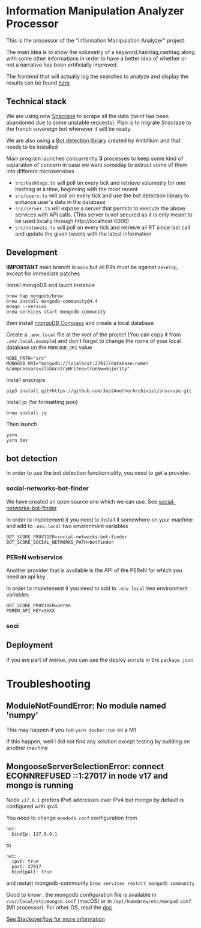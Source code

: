 # Information Manipulation Analyzer Processor

This is the processor of the "Information Manipulation Analyzer" project.

The main idea is to show the volumetry of a keyword,hashtag,cashtag along with some other informations in order to have a better idea of whether or not a narrative has been artificially improved.

The frontend that will actually log the searches to analyze and display the results can be found [here](https://github.com/ambanum/information-manipulation-analyzer)

## Technical stack

We are using now [Snscrape](https://github.com/JustAnotherArchivist/snscrape) to scrape all the data (twint has been abandoned due to some unstable requests).
Plan is to migrate Snscrape to the french sovereign bot whenever it will be ready.

We are also using a [Bot detection library](https://github.com/ambanum/social-networks-bot-finder) created by AmbNum and that needs to be installed

Main program launches concurrently **3** processes to keep some kind of separation of concern in case we want someday to extract some of them into different microservices

- `src/hashtags.ts` will poll on every tick and retrieve volumetry for one hashtag at a time, beginning with the most recent
- `src/users.ts` will poll on every tick and use the bot detection library to enhance user's data in the database
- `src/server.ts` will expose a server that permits to execute the above services with API calls. (This server is not secured as it is only meant to be used locally through http://localhost:4000)
- `src/retweets.ts` will poll on every tick and retrieve all RT since last call and update the given tweets with the latest information

## Development

**IMPORTANT** main branch is `main` but all PRs must be against `develop`, except for immediate patches

Install mongoDB and lauch instance

```
brew tap mongodb/brew
brew install mongodb-community@4.4
mongo --version
brew services start mongodb-community
```

then install [mongoDB Compass](https://www.mongodb.com/products/compass) and create a local database

Create a `.env.local` file at the root of the project (You can copy it from `.env.local.example`)
and don't forget to change the name of your local database on the `MONGODB_URI` value

```
NODE_PATH="src"
MONGODB_URI="mongodb://localhost:27017/database-name?&compressors=zlib&retryWrites=true&w=majority"
```

Install snscrape

```
pip3 install git+https://github.com/JustAnotherArchivist/snscrape.git
```

Install jq (for formatting json)

```
brew install jq
```

Then launch

```
yarn
yarn dev
```

## bot detection

In order to use the bot detection functionnality, you need to get a provider.

### social-networks-bot-finder

We have created an open source one which we can use. See [social-networks-bot-finder](https://github.com/ambanum/social-networks-bot-finder)

In order to impletement it you need to install it somewhere on your machine and add to `.env.local` two environment variables

```
BOT_SCORE_PROVIDER=social-networks-bot-finder
BOT_SCORE_SOCIAL_NETWORKS_PATH=botfinder
```

### PEReN webservice

Another provider that is available is the API of the PEReN for which you need an api key

In order to impletement it you need to add to `.env.local` two environment variables

```
BOT_SCORE_PROVIDER=peren
PEREN_API_KEY=XXXX
```

### soci

## Deployment

If you are part of `AmbNum`, you can use the deploy scripts in the `package.json`

# Troubleshooting

## ModuleNotFoundError: No module named 'numpy'

This may happen if you run `yarn docker:run` on a M1

If this happen, well I did not find any solution except testing by building on another machine

## MongooseServerSelectionError: connect ECONNREFUSED ::1:27017 in node v17 and mongo is running

Node `v17.0.1` prefers IPv6 addresses over IPv4 but mongo by default is configured with ipv4.

You need to change `mondodb.conf` configuration from

```
net:
  bindIp: 127.0.0.1
```

to

```
net:
  ipv6: true
  port: 27017
  bindIpAll: true
```

and restart mongodb-community `brew services restart mongodb-community`

Good to know : the mongodb configuration file is available in `/usr/local/etc/mongod.conf` (macOS) or in `/opt/homebrew/etc/mongod.conf` (M1 processor). For other OS, read the [doc](https://docs.mongodb.com/manual/reference/configuration-options/)

[See Stackoverflow for more information](https://stackoverflow.com/questions/69957163/mongooseserverselectionerror-connect-econnrefused-127017-in-node-v17-and-mon)
